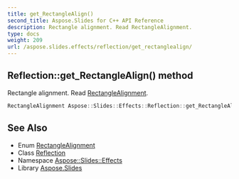 ```yaml
---
title: get_RectangleAlign()
second_title: Aspose.Slides for C++ API Reference
description: Rectangle alignment. Read RectangleAlignment.
type: docs
weight: 209
url: /aspose.slides.effects/reflection/get_rectanglealign/
---
```

## Reflection::get_RectangleAlign() method


Rectangle alignment. Read [RectangleAlignment](../../../aspose.slides/rectanglealignment/).

```cpp
RectangleAlignment Aspose::Slides::Effects::Reflection::get_RectangleAlign() override
```

## See Also

* Enum [RectangleAlignment](../../../aspose.slides/rectanglealignment/)
* Class [Reflection](../)
* Namespace [Aspose::Slides::Effects](../../)
* Library [Aspose.Slides](../../../)